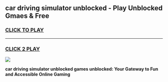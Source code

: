 
## car driving simulator unblocked - Play Unblocked Gmaes & Free
<h3>
<a href="https://news.freeplayer.one?title=car_driving_simulator_unblocked&ref=16F">CLICK TO PLAY</a></h3>
<hr>

<h3>
<a href="https://news.freeplayer.one?title=car_driving_simulator_unblocked&ref=16F">CLICK 2 PLAY</a>
  
</h3>

<a href="https://news.freeplayer.one?title=car_driving_simulator_unblocked&ref=16F/"><img src="https://clearcache.store/games.png"></a>


**car driving simulator unblocked games unblocked: Your Gateway to Fun and Accessible Online Gaming**
